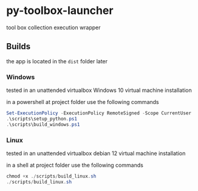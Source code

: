 # py-toolbox-launcher

tool box collection execution wrapper

## Builds

the app is located in the `dist` folder later

### Windows

tested in an unattended virtualbox Windows 10 virtual machine installation

in a powershell at project folder use the following commands

```PowerShell
Set-ExecutionPolicy -ExecutionPolicy RemoteSigned -Scope CurrentUser
.\scripts\setup_python.ps1
.\scripts\build_windows.ps1
```

### Linux

tested in an unattended virtualbox debian 12 virtual machine installation

in a shell at project folder use the following commands

```PowerShell
chmod +x ./scripts/build_linux.sh 
./scripts/build_linux.sh
```
